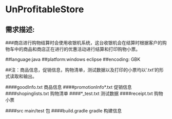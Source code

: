 # **UnProfitableStore**

## 需求描述:


###商店进行购物结算时会使用收银机系统，这台收银机会在结算时根据客户的购物车中的商品和商店正在进行的优惠活动进行结算和打印购物小票。

##language:java
##platform:windows eclipse 
##encoding: GBK


##注：商品信息，促销信息，购物清单，测试数据以及打印的小票均以‘.txt’的形式读取和输出。

####goodInfo.txt          商品信息
####promotionInfo*.txt    促销信息
####shopinglists.txt      购物清单
####*_test.txt            测试数据
####receipt.txt           购物小票

####src                   main/test 包
####build.gradle          gradle 构建信息
